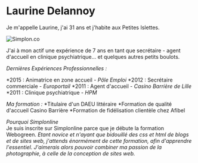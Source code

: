 # Laurine Delannoy


Je m'appelle Laurine, j'ai 31 ans et j'habite aux Petites Islettes.

![Simplon.co](http://www.communes.com/images/orig/lorraine/meuse/les-islettes_55120/map_les-islettes_55120.png)

J'ai à mon actif une expérience de 7 ans en tant que secrétaire - agent d'accueil en clinique psychiatrique...
et quelques autres petits boulots.

_Dernières Expériences Professionnelles :_

*2015 : Animatrice en zone accueil - *Pôle Emploi*
*2012 : Secrétaire commerciale - *Europortail*
*2011 : Agent d'accueil - *Casino Barrière de Lille*
*2011 : Clinique psychiatrique - *HPM*


_Ma formation :_ 
*Titulaire d'un DAEU littéraire 
*Formation de qualité d'accueil Casino Barrière 
*Formation de fidélisation clientèle chez Afibel 

_Pourquoi Simplonline_  
Je suis inscrite sur Simplonline parce que je débute la formation Webogreen. 
*Etant novice et n'ayant que bidouillé des css et html de blogs et de sites web, j'attends énormément 
de cette formation, afin d'apprendre l'essentiel. J'aimerais alors pouvoir combiner ma passion de la photographie, 
à celle de la conception de sites web.* 


